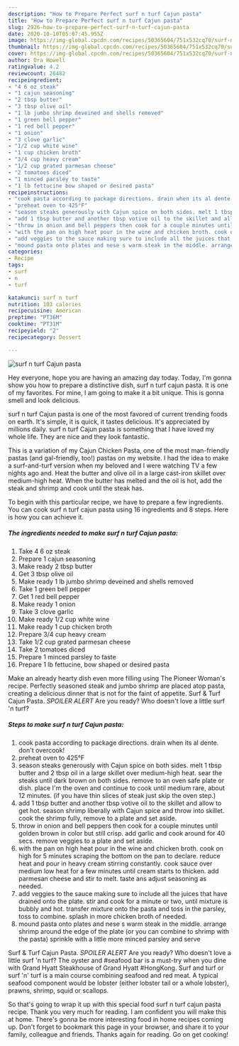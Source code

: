 ```yaml
---
description: "How to Prepare Perfect surf n turf Cajun pasta"
title: "How to Prepare Perfect surf n turf Cajun pasta"
slug: 2926-how-to-prepare-perfect-surf-n-turf-cajun-pasta
date: 2020-10-10T05:07:45.955Z
image: https://img-global.cpcdn.com/recipes/50365604/751x532cq70/surf-n-turf-cajun-pasta-recipe-main-photo.jpg
thumbnail: https://img-global.cpcdn.com/recipes/50365604/751x532cq70/surf-n-turf-cajun-pasta-recipe-main-photo.jpg
cover: https://img-global.cpcdn.com/recipes/50365604/751x532cq70/surf-n-turf-cajun-pasta-recipe-main-photo.jpg
author: Ora Howell
ratingvalue: 4.2
reviewcount: 26482
recipeingredient:
- "4 6 oz steak"
- "1 cajun seasoning"
- "2 tbsp butter"
- "3 tbsp olive oil"
- "1 lb jumbo shrimp deveined and shells removed"
- "1 green bell pepper"
- "1 red bell pepper"
- "1 onion"
- "3 clove garlic"
- "1/2 cup white wine"
- "1 cup chicken broth"
- "3/4 cup heavy cream"
- "1/2 cup grated parmesan cheese"
- "2 tomatoes diced"
- "1 minced parsley to taste"
- "1 lb fettucine bow shaped or desired pasta"
recipeinstructions:
- "cook pasta according to package directions. drain when its al dente. don&#39;t overcook!"
- "preheat oven to 425°F"
- "season steaks generously with Cajun spice on both sides. melt 1 tbsp butter and 2 tbsp oil in a large skillet over medium-high heat. sear the steaks until dark brown on both sides. remove to an oven safe plate or dish. place I&#39;m the oven and continue to cook until medium rare, about 12 minutes. (if you have thin slices of steak just skip the oven step.)"
- "add 1 tbsp butter and another tbsp votive oil to the skillet and allow to get hot. season shrimp liberally with Cajun spice and throw into skillet. cook the shrimp fully, remove to a plate and set aside."
- "throw in onion and bell peppers then cook for a couple minutes until golden brown in color but still crisp. add garlic and cook around for 40 secs. remove veggies to a plate and set aside."
- "with the pan on high heat pour in the wine and chicken broth. cook on high for 5 minutes scraping the bottom on the pan to declare. reduce heat and pour in heavy cream stirring constantly. cook sauce over medium low heat for a few minutes until cream starts to thicken. add parmesan cheese and stir to melt. taste ans adjust seasoning as needed."
- "add veggies to the sauce making sure to include all the juices that have drained onto the plate. stir and cook for a minute or two, until mixture is bubbly and hot. transfer mixture onto the pasta and toss in the parsley, toss to combine. splash in more chicken broth of needed."
- "mound pasta onto plates and nese s warm steak in the middle. arrange shrimp around the edge of the plate (or you can combine to shrimp with the pasta) sprinkle with a little more minced parsley and serve"
categories:
- Recipe
tags:
- surf
- n
- turf

katakunci: surf n turf 
nutrition: 103 calories
recipecuisine: American
preptime: "PT36M"
cooktime: "PT31M"
recipeyield: "2"
recipecategory: Dessert

---
```



![surf n turf Cajun pasta](https://img-global.cpcdn.com/recipes/50365604/751x532cq70/surf-n-turf-cajun-pasta-recipe-main-photo.jpg)

Hey everyone, hope you are having an amazing day today. Today, I'm gonna show you how to prepare a distinctive dish, surf n turf cajun pasta. It is one of my favorites. For mine, I am going to make it a bit unique. This is gonna smell and look delicious.

surf n turf Cajun pasta is one of the most favored of current trending foods on earth. It's simple, it is quick, it tastes delicious. It's appreciated by millions daily. surf n turf Cajun pasta is something that I have loved my whole life. They are nice and they look fantastic.

This is a variation of my Cajun Chicken Pasta, one of the most man-friendly pastas (and gal-friendly, too!) pastas on my website. I had the idea to make a surf-and-turf version when my beloved and I were watching TV a few nights ago and. Heat the butter and olive oil in a large cast-iron skillet over medium-high heat. When the butter has melted and the oil is hot, add the steak and shrimp and cook until the steak has.


To begin with this particular recipe, we have to prepare a few ingredients. You can cook surf n turf cajun pasta using 16 ingredients and 8 steps. Here is how you can achieve it.

<!--inarticleads1-->

##### The ingredients needed to make surf n turf Cajun pasta:

1. Take 4 6 oz steak
1. Prepare 1 cajun seasoning
1. Make ready 2 tbsp butter
1. Get 3 tbsp olive oil
1. Make ready 1 lb jumbo shrimp deveined and shells removed
1. Take 1 green bell pepper
1. Get 1 red bell pepper
1. Make ready 1 onion
1. Take 3 clove garlic
1. Make ready 1/2 cup white wine
1. Make ready 1 cup chicken broth
1. Prepare 3/4 cup heavy cream
1. Take 1/2 cup grated parmesan cheese
1. Take 2 tomatoes diced
1. Prepare 1 minced parsley to taste
1. Prepare 1 lb fettucine, bow shaped or desired pasta


Make an already hearty dish even more filling using The Pioneer Woman&#39;s recipe. Perfectly seasoned steak and jumbo shrimp are placed atop pasta, creating a delicious dinner that is not for the faint of appetite. Surf &amp; Turf Cajun Pasta. *SPOILER ALERT* Are you ready? Who doesn&#39;t love a little surf &#39;n turf? 

<!--inarticleads2-->

##### Steps to make surf n turf Cajun pasta:

1. cook pasta according to package directions. drain when its al dente. don&#39;t overcook!
1. preheat oven to 425°F
1. season steaks generously with Cajun spice on both sides. melt 1 tbsp butter and 2 tbsp oil in a large skillet over medium-high heat. sear the steaks until dark brown on both sides. remove to an oven safe plate or dish. place I&#39;m the oven and continue to cook until medium rare, about 12 minutes. (if you have thin slices of steak just skip the oven step.)
1. add 1 tbsp butter and another tbsp votive oil to the skillet and allow to get hot. season shrimp liberally with Cajun spice and throw into skillet. cook the shrimp fully, remove to a plate and set aside.
1. throw in onion and bell peppers then cook for a couple minutes until golden brown in color but still crisp. add garlic and cook around for 40 secs. remove veggies to a plate and set aside.
1. with the pan on high heat pour in the wine and chicken broth. cook on high for 5 minutes scraping the bottom on the pan to declare. reduce heat and pour in heavy cream stirring constantly. cook sauce over medium low heat for a few minutes until cream starts to thicken. add parmesan cheese and stir to melt. taste ans adjust seasoning as needed.
1. add veggies to the sauce making sure to include all the juices that have drained onto the plate. stir and cook for a minute or two, until mixture is bubbly and hot. transfer mixture onto the pasta and toss in the parsley, toss to combine. splash in more chicken broth of needed.
1. mound pasta onto plates and nese s warm steak in the middle. arrange shrimp around the edge of the plate (or you can combine to shrimp with the pasta) sprinkle with a little more minced parsley and serve


Surf &amp; Turf Cajun Pasta. *SPOILER ALERT* Are you ready? Who doesn&#39;t love a little surf &#39;n turf? The oyster and #seafood bar is a must-try when you dine with Grand Hyatt Steakhouse of Grand Hyatt #HongKong. Surf and turf or surf &#39;n&#39; turf is a main course combining seafood and red meat. A typical seafood component would be lobster (either lobster tail or a whole lobster), prawns, shrimp, squid or scallops. 

So that's going to wrap it up with this special food surf n turf cajun pasta recipe. Thank you very much for reading. I am confident you will make this at home. There's gonna be more interesting food in home recipes coming up. Don't forget to bookmark this page in your browser, and share it to your family, colleague and friends. Thanks again for reading. Go on get cooking!
